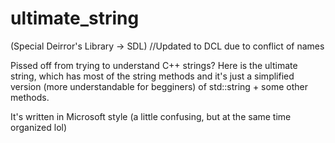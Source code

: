 # ultimate_string

(Special Deirror's Library -> SDL)
//Updated to DCL due to conflict of names

Pissed off from trying to understand C++ strings? Here is the ultimate string, which has most of the string methods and it's just a simplified version (more understandable for begginers) of std::string + some other methods.

It's written in Microsoft style (a little confusing, but at the same time organized lol)
